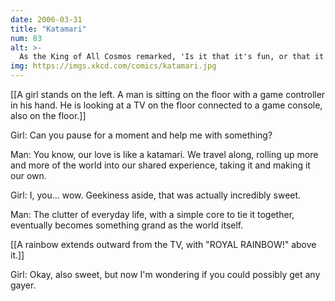 ```yaml
---
date: 2006-03-31
title: "Katamari"
num: 83
alt: >-
  As the King of All Cosmos remarked, 'Is it that it's fun, or that it lets you forget yourself?'
img: https://imgs.xkcd.com/comics/katamari.jpg
---
```

[[A girl stands on the left.  A man is sitting on the floor with a game controller in his hand.  He is looking at a TV on the floor connected to a game console, also on the floor.]]

Girl: Can you pause for a moment and help me with something?

Man: You know, our love is like a katamari.  We travel along, rolling up more and more of the world into our shared experience, taking it and making it our own.

Girl: I, you... wow.  Geekiness aside, that was actually incredibly sweet.

Man: The clutter of everyday life, with a simple core to tie it together, eventually becomes something grand as the world itself.

[[A rainbow extends outward from the TV, with "ROYAL RAINBOW!" above it.]]

Girl: Okay, also sweet, but now I'm wondering if you could possibly get any gayer.

